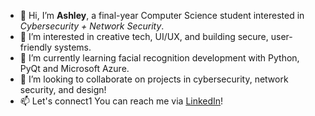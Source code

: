 * 👋 Hi, I’m **Ashley**, a final-year Computer Science student interested in *Cybersecurity + Network Security*.
* 👀 I’m interested in creative tech, UI/UX, and building secure, user-friendly systems.
* 🌱 I’m currently learning facial recognition development with Python, PyQt and Microsoft Azure.
* 💞️ I’m looking to collaborate on projects in cybersecurity, network security, and design!
* 📫 Let's connect1 You can reach me via [LinkedIn](www.linkedin.com/in/ashley-m-wellington/)!
<!---
ashley-wellington/ashley-wellington is a ✨ special ✨ repository because its `README.md` (this file) appears on your GitHub profile.
You can click the Preview link to take a look at your changes.
--->
